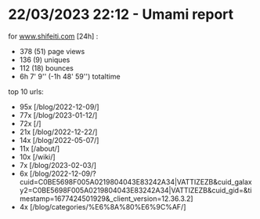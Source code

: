 # 22/03/2023 22:12 - Umami report
for www.shifeiti.com [24h] :

 - 378 (51) page views
 - 136 (9) uniques
 - 112 (18) bounces
 - 6h 7' 9'' (-1h 48' 59'') totaltime


top 10 urls:
 - 95x [/blog/2022-12-09/]
 - 77x [/blog/2023-01-12/]
 - 72x [/]
 - 21x [/blog/2022-12-22/]
 - 14x [/blog/2022-05-07/]
 - 11x [/about/]
 - 10x [/wiki/]
 - 7x [/blog/2023-02-03/]
 - 6x [/blog/2022-12-09/?cuid=C0BE5698F005A0219804043E83242A34|VATTIZEZB&cuid_galaxy2=C0BE5698F005A0219804043E83242A34|VATTIZEZB&cuid_gid=&timestamp=1677424501929&_client_version=12.36.3.2]
 - 4x [/blog/categories/%E6%8A%80%E6%9C%AF/]


